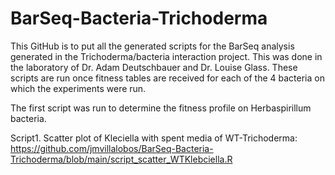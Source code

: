 # BarSeq-Bacteria-Trichoderma


This GitHub is to put all the generated scripts for the BarSeq analysis generated in the Trichoderma/bacteria interaction project. 
This was done in the laboratory of Dr. Adam Deutschbauer and Dr. Louise Glass. These scripts are run once fitness tables are received 
for each of the 4 bacteria on which the experiments were run.


The first script was run to determine the fitness profile on Herbaspirillum bacteria.

Script1. Scatter plot of Kleciella with spent media of WT-Trichoderma:
https://github.com/jmvillalobos/BarSeq-Bacteria-Trichoderma/blob/main/script_scatter_WTKlebciella.R
